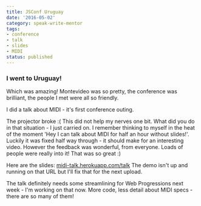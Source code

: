 ```yaml
---
title: JSConf Uruguay
date: '2016-05-02'
category: speak-write-mentor
tags:
- conference
- talk
- slides
- MIDI
status: published
---
```


### I went to Uruguay!

Which was amazing! Montevideo was so pretty, the conference was brilliant, the people I met were all so friendly.

I did a talk about MIDI - it's first conference outing.

The projector broke :( This did not help my nerves one bit. What did you do in that situation - I just carried on. I remember thinking to myself in the heat of the moment 'Hey I can talk about MIDI for half an hour without slides!'. Luckily it was fixed half way through - it should make for an interesting video. However the feedback was wonderful, from everyone. Loads of people were really into it! That was so great :)

Here are the slides: [midi-talk.herokuapp.com/talk](https://midi-talk.herokuapp.com/talk) The demo isn't up and running on that URL but I'll fix that for the next upload.

The talk definitely needs some streamlining for Web Progressions next week - I'm working on that now. More code, less detail about MIDI specs - there are so many of them!